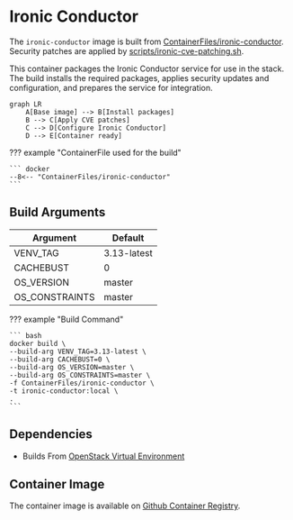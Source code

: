 # Ironic Conductor

The `ironic-conductor` image is built from [ContainerFiles/ironic-conductor](https://github.com/rackerlabs/genestack-images/blob/main/ContainerFiles/ironic-conductor). Security patches are applied by [scripts/ironic-cve-patching.sh](https://github.com/rackerlabs/genestack-images/blob/main/scripts/ironic-cve-patching.sh).

This container packages the Ironic Conductor service for use in the stack. The build installs the required packages, applies security updates and configuration, and prepares the service for integration.

``` mermaid
graph LR
    A[Base image] --> B[Install packages]
    B --> C[Apply CVE patches]
    C --> D[Configure Ironic Conductor]
    D --> E[Container ready]
```

??? example "ContainerFile used for the build"

    ``` docker
    --8<-- "ContainerFiles/ironic-conductor"
    ```

## Build Arguments

| Argument | Default |
| --- | --- |
| VENV_TAG | 3.13-latest |
| CACHEBUST | 0 |
| OS_VERSION | master |
| OS_CONSTRAINTS | master |

??? example "Build Command"

    ``` bash
    docker build \
    --build-arg VENV_TAG=3.13-latest \
    --build-arg CACHEBUST=0 \
    --build-arg OS_VERSION=master \
    --build-arg OS_CONSTRAINTS=master \
    -f ContainerFiles/ironic-conductor \
    -t ironic-conductor:local \
    .
    ```

## Dependencies

- Builds From [OpenStack Virtual Environment](openstack-venv.md)

## Container Image

The container image is available on [Github Container Registry](https://github.com/rackerlabs/genestack-images/pkgs/container/genestack-images%2Fironic-conductor).
